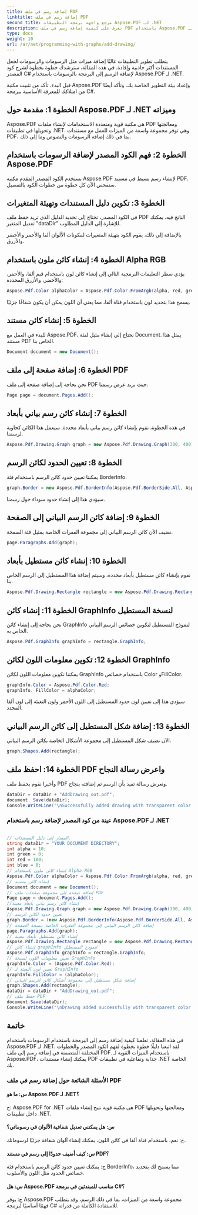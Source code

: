 ```yaml
---
title: إضافة رسم في ملف PDF
linktitle: إضافة رسم في ملف PDF
second_title: مرجع واجهة برمجة التطبيقات Aspose.PDF لـ .NET
description: تعرف على كيفية إضافة رسم في ملف PDF باستخدام Aspose.PDF لـ .NET. اتبع هذا الدليل خطوة بخطوة لإنشاء مستندات PDF جذابة مع ميزات الرسم.
type: docs
weight: 10
url: /ar/net/programming-with-graphs/add-drawing/
---
```

يتطلب تطوير التطبيقات غالبًا إضافة ميزات مثل الرسومات والرسومات لجعل المستندات أكثر جاذبية وإفادة. في هذه المقالة، سنرشدك خطوة بخطوة لشرح كود المصدر C# لإضافة الرسم إلى البرمجة بالرسومات باستخدام Aspose.PDF لـ .NET.

قبل البدء، تأكد من تثبيت مكتبة Aspose.PDF وإعداد بيئة التطوير الخاصة بك. وتأكد أيضًا من امتلاكك للمعرفة الأساسية ببرمجة C#.

## الخطوة 1: مقدمة حول Aspose.PDF لـ .NET وميزاته

Aspose.PDF هي مكتبة قوية ومتعددة الاستخدامات لإنشاء ملفات PDF ومعالجتها وتحويلها في تطبيقات .NET. وهي توفر مجموعة واسعة من الميزات للعمل مع مستندات PDF، بما في ذلك إضافة الرسومات والنصوص وما إلى ذلك.

## الخطوة 2: فهم الكود المصدر لإضافة الرسومات باستخدام Aspose.PDF

يستخدم الكود المصدر المقدم مكتبة Aspose.PDF لإنشاء رسم بسيط في مستند PDF. سنفحص الآن كل خطوة من خطوات الكود بالتفصيل.

## الخطوة 3: تكوين دليل المستندات وتهيئة المتغيرات

في الكود المصدر، تحتاج إلى تحديد الدليل الذي تريد حفظ ملف PDF الناتج فيه. يمكنك تعديل المتغير "dataDir" للإشارة إلى الدليل المطلوب.

بالإضافة إلى ذلك، يقوم الكود بتهيئة المتغيرات لمكونات الألوان ألفا والأحمر والأخضر والأزرق.

## الخطوة 4: إنشاء كائن ملون باستخدام Alpha RGB

يؤدي سطر التعليمات البرمجية التالي إلى إنشاء كائن لون باستخدام قيم ألفا، والأحمر، والأخضر، والأزرق المحددة:

```csharp
Aspose.Pdf.Color alphaColor = Aspose.Pdf.Color.FromArgb(alpha, red, green, blue);
```

يسمح هذا بتحديد لون باستخدام قناة ألفا، مما يعني أن اللون يمكن أن يكون شفافًا جزئيًا.

## الخطوة 5: إنشاء كائن مستند

للبدء في العمل مع Aspose.PDF، نحتاج إلى إنشاء مثيل لفئة Document. يمثل هذا مستند PDF الخاص بنا.

```csharp
Document document = new Document();
```

## الخطوة 6: إضافة صفحة إلى ملف PDF

نحن بحاجة إلى إضافة صفحة إلى ملف PDF حيث نريد عرض رسمنا.

```csharp
Page page = document.Pages.Add();
```

## الخطوة 7: إنشاء كائن رسم بياني بأبعاد

في هذه الخطوة، نقوم بإنشاء كائن رسم بياني بأبعاد محددة. سيعمل هذا الكائن كحاوية لرسمنا.

```csharp
Aspose.Pdf.Drawing.Graph graph = new Aspose.Pdf.Drawing.Graph(300, 400);
```

## الخطوة 8: تعيين الحدود لكائن الرسم

يمكننا تعيين حدود كائن الرسم باستخدام فئة BorderInfo.

```csharp
graph.Border = new Aspose.Pdf.BorderInfo(Aspose.Pdf.BorderSide.All, Aspose.Pdf.Color.Black);
```

سيؤدي هذا إلى إنشاء حدود سوداء حول رسمنا.

## الخطوة 9: إضافة كائن الرسم البياني إلى الصفحة

نضيف الآن كائن الرسم البياني إلى مجموعة الفقرات الخاصة بمثيل فئة الصفحة.

```csharp
page.Paragraphs.Add(graph);
```

## الخطوة 10: إنشاء كائن مستطيل بأبعاد

نقوم بإنشاء كائن مستطيل بأبعاد محددة، وسيتم إضافة هذا المستطيل إلى الرسم الخاص بنا.

```csharp
Aspose.Pdf.Drawing.Rectangle rectangle = new Aspose.Pdf.Drawing.Rectangle(0, 0, 100, 50);
```

## الخطوة 11: إنشاء كائن GraphInfo لنسخة المستطيل

نحن بحاجة إلى إنشاء كائن GraphInfo لنموذج المستطيل لتكوين خصائص الرسم البياني الخاص به.

```csharp
Aspose.Pdf.GraphInfo graphInfo = rectangle.GraphInfo;
```

## الخطوة 12: تكوين معلومات اللون لكائن GraphInfo

يمكننا تكوين معلومات اللون لكائن GraphInfo باستخدام خصائص Color وFillColor.

```csharp
graphInfo.Color = Aspose.Pdf.Color.Red;
graphInfo. FillColor = alphaColor;
```

سيؤدي هذا إلى تعيين لون حدود المستطيل إلى اللون الأحمر ولون التعبئة إلى لون ألفا المحدد.

## الخطوة 13: إضافة شكل المستطيل إلى كائن الرسم البياني

الآن نضيف شكل المستطيل إلى مجموعة الأشكال الخاصة بكائن الرسم البياني.

```csharp
graph.Shapes.Add(rectangle);
```
## الخطوة 14: احفظ ملف PDF واعرض رسالة النجاح

وأخيرا نقوم بحفظ ملف PDF ونعرض رسالة تفيد بأن الرسم تم إضافته بنجاح.

```csharp
dataDir = dataDir + "AddDrawing_out.pdf";
document. Save(dataDir);
Console.WriteLine("\nSuccessfully added drawing with transparent color.\nFile saved to location: " + dataDir);
```

### عينة من كود المصدر لإضافة رسم باستخدام Aspose.PDF لـ .NET 

```csharp

// المسار إلى دليل المستندات.
string dataDir = "YOUR DOCUMENT DIRECTORY";
int alpha = 10;
int green = 0;
int red = 100;
int blue = 0;
// إنشاء كائن ملون باستخدام Alpha RGB
Aspose.Pdf.Color alphaColor = Aspose.Pdf.Color.FromArgb(alpha, red, green, blue); // توفير قناة ألفا
// إنشاء كائن مستند
Document document = new Document();
// إضافة صفحة إلى مجموعة صفحات ملف PDF
Page page = document.Pages.Add();
//إنشاء كائن رسم بياني بأبعاد معينة
Aspose.Pdf.Drawing.Graph graph = new Aspose.Pdf.Drawing.Graph(300, 400);
// تعيين حدود لكائن الرسم
graph.Border = (new Aspose.Pdf.BorderInfo(Aspose.Pdf.BorderSide.All, Aspose.Pdf.Color.Black));
// إضافة كائن الرسم البياني إلى مجموعة الفقرات الخاصة بنسخة الصفحة
page.Paragraphs.Add(graph);
// إنشاء كائن مستطيل بأبعاد معينة
Aspose.Pdf.Drawing.Rectangle rectangle = new Aspose.Pdf.Drawing.Rectangle(0, 0, 100, 50);
// إنشاء كائن graphInfo لنموذج المستطيل
Aspose.Pdf.GraphInfo graphInfo = rectangle.GraphInfo;
// تعيين معلومات اللون لنسخة GraphInfo
graphInfo.Color = (Aspose.Pdf.Color.Red);
// تعيين لون التعبئة لـ GraphInfo
graphInfo.FillColor = (alphaColor);
// إضافة شكل مستطيل إلى مجموعة أشكال كائن الرسم البياني
graph.Shapes.Add(rectangle);
dataDir = dataDir + "AddDrawing_out.pdf";
// حفظ ملف PDF
document.Save(dataDir);
Console.WriteLine("\nDrawing added successfully with transparent color.\nFile saved at " + dataDir);            

```

## خاتمة

في هذه المقالة، تعلمنا كيفية إضافة رسم إلى البرمجة باستخدام الرسومات باستخدام Aspose.PDF لـ .NET. لقد اتبعنا دليلًا خطوة بخطوة لفهم الكود المصدر والخطوات المختلفة المتضمنة في إضافة رسم إلى ملف PDF. باستخدام الميزات القوية لـ Aspose.PDF، يمكنك إنشاء مستندات PDF جذابة وتفاعلية في تطبيقات .NET الخاصة بك.


### الأسئلة الشائعة حول إضافة رسم في ملف PDF

#### س: ما هو Aspose.PDF لـ .NET؟

ج: Aspose.PDF for .NET هي مكتبة قوية تتيح إنشاء ملفات PDF ومعالجتها وتحويلها داخل تطبيقات .NET.

#### س: هل يمكنني تعديل شفافية الألوان في رسوماتي؟

ج: نعم، باستخدام قناة ألفا في كائن اللون، يمكنك إنشاء ألوان شفافة جزئيًا لرسوماتك.

#### س: كيف أضيف حدودًا إلى رسم في مستند PDF؟

ج: يمكنك تعيين حدود كائن الرسم باستخدام فئة BorderInfo، مما يسمح لك بتحديد خصائص الحدود مثل اللون والأسلوب.

#### س: هل Aspose.PDF مناسب للمبتدئين في برمجة C#؟

ج: يوفر Aspose.PDF مجموعة واسعة من الميزات، بما في ذلك الرسم، وقد يتطلب فهمًا أساسيًا لبرمجة C# للاستفادة الكاملة من قدراته.
